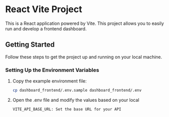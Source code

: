 # React Vite Project

This is a React application powered by Vite. This project allows you to easily run and develop a frontend dashboard.

## Getting Started

Follow these steps to get the project up and running on your local machine.

### Setting Up the Environment Variables

1. Copy the example environment file:

   ```bash
   cp dashboard_frontend/.env.sample dashboard_frontend/.env
   ```

2. Open the .env file and modify the values based on your local
   ```bash
   VITE_API_BASE_URL: Set the base URL for your API
   ```

